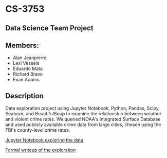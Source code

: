 # CS-3753
## Data Science Team Project

## Members:
* Alan Jeanpierre
* Lexi Vessels
* Eduardo Mata
* Richard Bravo
* Evan Adams

## Description

Data exploration project using Jupyter Notebook, Python, Pandas, Scipy, Seaborn, and BeautifulSoup to examine the relationship between weather and violent crime rates. We queried NOAA's Integrated Surface Database and used publicly available crime data from large cities, chosen using the FBI's county-level crime rates.

[Jupyter Notebook exploring the data](ipynb/project.ipynb)

[Formal writeup of the exploration](./report.pdf)
